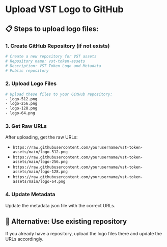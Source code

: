 # Upload VST Logo to GitHub

## 📋 Steps to upload logo files:

### 1. Create GitHub Repository (if not exists)
```bash
# Create a new repository for VST assets
# Repository name: vst-token-assets
# Description: VST Token Logo and Metadata
# Public repository
```

### 2. Upload Logo Files
```bash
# Upload these files to your GitHub repository:
- logo-512.png
- logo-256.png  
- logo-128.png
- logo-64.png
```

### 3. Get Raw URLs
After uploading, get the raw URLs:
- `https://raw.githubusercontent.com/yourusername/vst-token-assets/main/logo-512.png`
- `https://raw.githubusercontent.com/yourusername/vst-token-assets/main/logo-256.png`
- `https://raw.githubusercontent.com/yourusername/vst-token-assets/main/logo-128.png`
- `https://raw.githubusercontent.com/yourusername/vst-token-assets/main/logo-64.png`

### 4. Update Metadata
Update the metadata.json file with the correct URLs.

## 🎯 Alternative: Use existing repository
If you already have a repository, upload the logo files there and update the URLs accordingly.

